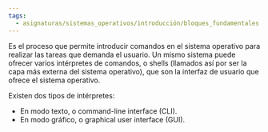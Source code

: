 ```yaml
---
tags:
  - asignaturas/sistemas_operativos/introducción/bloques_fundamentales
---
```

Es el proceso que permite introducir comandos en el sistema operativo para realizar
las tareas que demanda el usuario. Un mismo sistema puede ofrecer varios
intérpretes de comandos, o shells (llamados así por ser la capa más externa del
sistema operativo), que son la interfaz de usuario que ofrece el sistema operativo.

Existen dos tipos de intérpretes:
- En modo texto, o command-line interface (CLI).
- En modo gráfico, o graphical user interface (GUI).